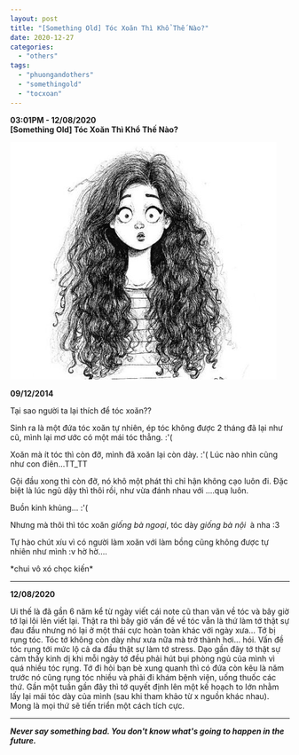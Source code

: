 ```yaml
---
layout: post
title: "[Something Old] Tóc Xoăn Thì Khổ Thế Nào?"
date: 2020-12-27
categories: 
  - "others"
tags: 
  - "phuongandothers"
  - "somethingold"
  - "tocxoan"
---
```


**03:01PM - 12/08/2020**  
**\[Something Old\] Tóc Xoăn Thì Khổ Thế Nào?**

[![](images/3d5a4-e4d450e9b4e58a6fe9b545299383482c.jpg)](https://draft.blogger.com/u/1/blog/post/edit/2806561286681450492/533648952249764831#)

**09/12/2014**

Tại sao người ta lại thích để tóc xoăn??

Sinh ra là một đứa tóc xoăn tự nhiên, ép tóc không được 2 tháng đã lại như cũ, mình lại mơ ước có một mái tóc thẳng. :'(

Xoăn mà ít tóc thì còn đỡ, mình đã xoăn lại còn dày. :'( Lúc nào nhìn cũng như con điên...TT\_TT

Gội đầu xong thì còn đỡ, nó khô một phát thì chỉ hận không cạo luôn đi. Đặc biệt là lúc ngủ dậy thì thôi rồi, như vừa đánh nhau với ....quạ luôn.

Buồn kinh khủng... :'(

Nhưng mà thôi thì tóc xoăn _giống bà ngoại_, tóc dày _giống bà nội_  à nha :3

Tự hào chút xíu vì có người làm xoăn với làm bồng cũng không được tự nhiên như mình :v hờ hờ....

\*chui vô xó chọc kiến\*

* * *

**12/08/2020**

Ui thế là đã gần 6 năm kể từ ngày viết cái note cũ than vãn về tóc và bây giờ tớ lại lôi lên viết lại. Thật ra thì bây giờ vấn đề về tóc vẫn là thứ làm tớ thật sự đau đầu nhưng nó lại ở một thái cực hoàn toàn khác với ngày xưa... Tớ bị rụng tóc. Tóc tớ không còn dày như xưa nữa mà trở thành hơi... hói. Vấn đề tóc rụng tới mức lộ cả da đầu thật sự làm tớ stress. Dạo gần đây tớ thật sự cảm thấy kinh dị khi mỗi ngày tớ đều phải hút bụi phòng ngủ của mình vì quá nhiều tóc rụng. Tớ đi hỏi bạn bè xung quanh thì có đứa còn kêu là năm trước nó cũng rụng tóc nhiều và phải đi khám bệnh viện, uống thuốc các thứ. Gần một tuần gần đây thì tớ quyết định lên một kế hoạch to lớn nhằm lấy lại mái tóc dày của mình (sau khi tham khảo từ x nguồn khác nhau). Mong là mọi thứ sẽ tiến triển một cách tích cực.

* * *

  
**_Never say something bad. You don't know what's going to happen in the future._**
